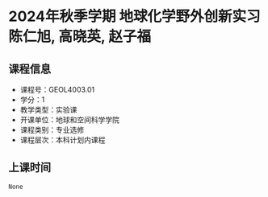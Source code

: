 # 2024年秋季学期 地球化学野外创新实习 陈仁旭, 高晓英, 赵子福






## 课程信息

- 课程号：GEOL4003.01
- 学分：1
- 教学类型：实验课
- 开课单位：地球和空间科学学院
- 课程类别：专业选修
- 课程层次：本科计划内课程

## 上课时间

```
None
```

